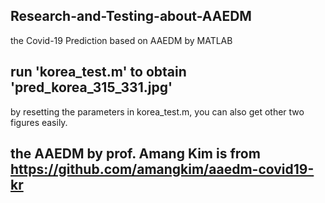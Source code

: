 ## Research-and-Testing-about-AAEDM
the Covid-19 Prediction based on  AAEDM by MATLAB

## run 'korea_test.m' to obtain 'pred_korea_315_331.jpg'
by resetting the parameters in korea_test.m, you can also get other two figures easily.

## the AAEDM by prof. Amang Kim is from https://github.com/amangkim/aaedm-covid19-kr
